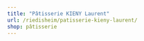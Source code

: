 ```yaml
---
title: "Pâtisserie KIENY Laurent"
url: /riedisheim/patisserie-kieny-laurent/
shop: pâtisserie
---
```

